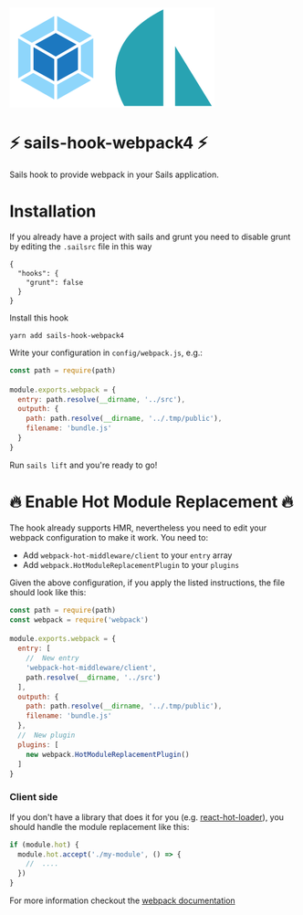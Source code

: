 <img src="./logo.png">

# :zap: sails-hook-webpack4 :zap:
Sails hook to provide webpack in your Sails application.

# Installation
If you already have a project with sails and grunt you need to disable grunt by
editing the `.sailsrc` file in this way
```
{
  "hooks": {
    "grunt": false
  }
}
```
Install this hook
```
yarn add sails-hook-webpack4
```
Write your configuration in `config/webpack.js`, e.g.:
``` javascript
const path = require(path)

module.exports.webpack = {
  entry: path.resolve(__dirname, '../src'),
  outputh: {
    path: path.resolve(__dirname, '../.tmp/public'),
    filename: 'bundle.js'
  }
}
```

Run `sails lift` and you're ready to go!

# :fire: Enable Hot Module Replacement :fire:
The hook already supports HMR, nevertheless you need to edit your webpack
configuration to make it work. You need to:
- Add `webpack-hot-middleware/client` to your `entry` array
- Add `webpack.HotModuleReplacementPlugin` to your `plugins`

Given the above configuration, if you apply the listed instructions, the file
should look like this:
``` javascript
const path = require(path)
const webpack = require('webpack')

module.exports.webpack = {
  entry: [
    //  New entry
    'webpack-hot-middleware/client',
    path.resolve(__dirname, '../src')
  ],
  outputh: {
    path: path.resolve(__dirname, '../.tmp/public'),
    filename: 'bundle.js'
  },
  //  New plugin
  plugins: [
    new webpack.HotModuleReplacementPlugin()
  ]
}
```

### Client side
If you don't have a library that does it for you (e.g. [react-hot-loader](https://github.com/gaearon/react-hot-loader)), you should handle the module replacement like this:
``` javascript
if (module.hot) {
  module.hot.accept('./my-module', () => {
    //  ....
  })
}
```

For more information checkout the [webpack documentation](https://webpack.js.org/guides/hot-module-replacement/)